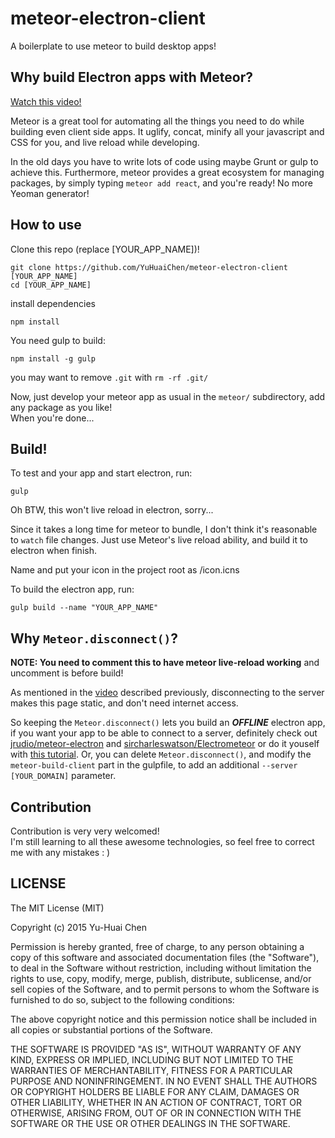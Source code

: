 # meteor-electron-client
A boilerplate to use meteor to build desktop apps!

## Why build Electron apps with Meteor?

[Watch this video!](https://youtu.be/Xgb9NTxPqVY)

Meteor is a great tool for automating all the things you need to do
while building even client side apps. It uglify, concat, minify all
your javascript and CSS for you, and live reload while developing.

In the old days you have to write lots of code using maybe Grunt or
gulp to achieve this. Furthermore, meteor provides a great ecosystem
for managing packages, by simply typing `meteor add react`, and
you're ready! No more Yeoman generator!


## How to use

Clone this repo (replace [YOUR_APP_NAME])!

```
git clone https://github.com/YuHuaiChen/meteor-electron-client [YOUR_APP_NAME]
cd [YOUR_APP_NAME]
```

install dependencies

```
npm install
```

You need gulp to build:

```
npm install -g gulp
```

you may want to remove `.git` with `rm -rf .git/`  

Now, just develop your meteor app as usual in the `meteor/` subdirectory, add any package as you like!  
When you're done...

## Build!

To test and your app and start electron, run:

```
gulp
```

Oh BTW, this won't live reload in electron, sorry...

Since it takes a long time for meteor to bundle, I don't think it's reasonable to `watch` file changes.
Just use Meteor's live reload ability, and build it to electron when finish.

Name and put your icon in the project root as /icon.icns

To build the electron app, run:

```
gulp build --name "YOUR_APP_NAME"
```


## Why `Meteor.disconnect()`?

**NOTE: You need to comment this to have meteor live-reload working**
and uncomment is before build!

As mentioned in the [video](https://youtu.be/Xgb9NTxPqVY) described
previously, disconnecting to the server makes this page static, and
don't need internet access.

So keeping the `Meteor.disconnect()` lets you build an ***OFFLINE***
electron app, if you want your app to be able to connect to a server,
definitely check out
[jrudio/meteor-electron](https://github.com/jrudio/meteor-electron)
and [sircharleswatson/Electrometeor](https://github.com/sircharleswatson/Electrometeor)
or do it youself with [this tutorial](https://medium.com/@guidouil/cross-platform-desktop-apps-with-meteor-and-electron-5355eb9e351).
Or, you can delete `Meteor.disconnect()`, and modify the
`meteor-build-client` part in the gulpfile, to add an additional
`--server [YOUR_DOMAIN]` parameter.

## Contribution

Contribution is very very welcomed!  
I'm still learning to all these awesome technologies, so feel free to
correct me with any mistakes : )

## LICENSE
The MIT License (MIT)

Copyright (c) 2015 Yu-Huai Chen

Permission is hereby granted, free of charge, to any person obtaining a copy
of this software and associated documentation files (the "Software"), to deal
in the Software without restriction, including without limitation the rights
to use, copy, modify, merge, publish, distribute, sublicense, and/or sell
copies of the Software, and to permit persons to whom the Software is
furnished to do so, subject to the following conditions:

The above copyright notice and this permission notice shall be included in all
copies or substantial portions of the Software.

THE SOFTWARE IS PROVIDED "AS IS", WITHOUT WARRANTY OF ANY KIND, EXPRESS OR
IMPLIED, INCLUDING BUT NOT LIMITED TO THE WARRANTIES OF MERCHANTABILITY,
FITNESS FOR A PARTICULAR PURPOSE AND NONINFRINGEMENT. IN NO EVENT SHALL THE
AUTHORS OR COPYRIGHT HOLDERS BE LIABLE FOR ANY CLAIM, DAMAGES OR OTHER
LIABILITY, WHETHER IN AN ACTION OF CONTRACT, TORT OR OTHERWISE, ARISING FROM,
OUT OF OR IN CONNECTION WITH THE SOFTWARE OR THE USE OR OTHER DEALINGS IN THE
SOFTWARE.
